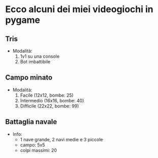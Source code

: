 # Ecco alcuni dei miei videogiochi in pygame

## Tris

- Modalità:
    1. 1v1 su una console
    2. Bot imbattibile

## Campo minato

- Modalità:
    1. Facile (12x12, bombe: 25)
    2. Intermedio (16x16, bombe: 40)
    3. Difficile (22x22, bombe: 99)

## Battaglia navale

- Info:
    - 1 nave grande, 2 navi medie e 3 piccole
    - campo: 5x5
    - colpi massimi: 20
